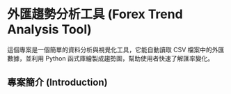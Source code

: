 # 外匯趨勢分析工具 (Forex Trend Analysis Tool)
這個專案是一個簡單的資料分析與視覺化工具，它能自動讀取 CSV 檔案中的外匯數據，並利用 Python 函式庫繪製成趨勢圖，幫助使用者快速了解匯率變化。
## 專案簡介 (Introduction)
